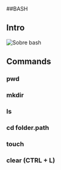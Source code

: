 ##BASH

## Intro

![Sobre bash](https://media.giphy.com/media/fjxydo72MvO0mquTR0/giphy.gif)

## Commands

### pwd

### mkdir

### ls

### cd folder.path

### touch

### clear (CTRL + L)